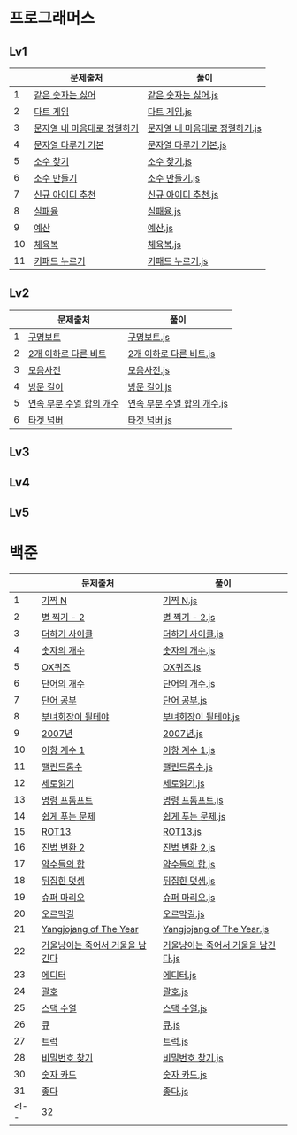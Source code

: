 # 프로그래머스

## Lv1
||문제출처|풀이|
|------|---|---|
|1|[같은 숫자는 싫어](https://school.programmers.co.kr/learn/courses/30/lessons/12906)|[같은 숫자는 싫어.js](https://github.com/Battle-Algorithm/HJ/commit/16cd09b357bb77955cf7ea94e1ffc3a355575cd3)|
|2|[다트 게임](https://school.programmers.co.kr/learn/courses/30/lessons/17682)|[다트 게임.js](https://github.com/Battle-Algorithm/HJ/commit/d37a9431a1c1a3721b2057b2072e66d8a35d6045)|
|3|[문자열 내 마음대로 정렬하기](https://school.programmers.co.kr/learn/courses/30/lessons/12915)|[문자열 내 마음대로 정렬하기.js](https://github.com/Battle-Algorithm/HJ/commit/e984ea2ba38e058fc094e94a2565edbe5aa8d770)|
|4|[문자열 다루기 기본](https://school.programmers.co.kr/learn/courses/30/lessons/12918)|[문자열 다루기 기본.js](https://github.com/Battle-Algorithm/HJ/commit/0df0f8a6f4fde151a70f309ffb120fd2152e74f4)|
|5|[소수 찾기](https://school.programmers.co.kr/learn/courses/30/lessons/12921)|[소수 찾기.js](https://github.com/Battle-Algorithm/HJ/commit/f144b87dd004de0039c039047177a4739e4ce09f)|
|6|[소수 만들기](https://school.programmers.co.kr/learn/courses/30/lessons/12977)|[소수 만들기.js](https://github.com/Battle-Algorithm/HJ/commit/272d4981b54f2483c8230e83ddbf651ce7c60eb3)|
|7|[신규 아이디 추천](https://school.programmers.co.kr/learn/courses/30/lessons/72410)|[신규 아이디 추천.js](https://github.com/Battle-Algorithm/HJ/commit/be3023dd6a18bf24fc61fcbb7c08686df44b175e)|
|8|[실패율](https://school.programmers.co.kr/learn/courses/30/lessons/42889)|[실패율.js](https://github.com/Battle-Algorithm/HJ/commit/69f4564984000d86294985439fbe47bc5dbabb12)|
|9|[예산](https://school.programmers.co.kr/learn/courses/30/lessons/12982)|[예산.js](https://github.com/Battle-Algorithm/HJ/commit/f8e7fcb8d52e3c13b5055eafbd266217c3196bf3)|
|10|[체육복](https://school.programmers.co.kr/learn/courses/30/lessons/42862)|[체육복.js](https://github.com/Battle-Algorithm/HJ/commit/3f2bc02c14339d7b14cce8f7ab106e8496e24677)|
|11|[키패드 누르기](https://school.programmers.co.kr/learn/courses/30/lessons/67256)|[키패드 누르기.js](https://github.com/Battle-Algorithm/HJ/commit/1bc30a8d0bbe9f2faa0ad058992cf1281c4dfed1)|

## Lv2
||문제출처|풀이|
|------|---|---|
|1|[구명보트](https://school.programmers.co.kr/learn/courses/30/lessons/42885)|[구명보트.js](https://github.com/Battle-Algorithm/HJ/commit/6e33bee19417d678b201acd84e65e3d6a17836cf)|
|2|[2개 이하로 다른 비트](https://school.programmers.co.kr/learn/courses/30/lessons/77885)|[2개 이하로 다른 비트.js](https://github.com/Battle-Algorithm/HJ/commit/073a612eb0146311f870c4d170df9d2a4482212e)|
|3|[모음사전](https://school.programmers.co.kr/learn/courses/30/lessons/84512)|[모음사전.js](https://github.com/Battle-Algorithm/HJ/commit/2c137a7af55b60df685582ae0695e700e8927237)|
|4|[방문 길이](https://school.programmers.co.kr/learn/courses/30/lessons/49994?language=javascript)|[방문 길이.js](https://github.com/Battle-Algorithm/HJ/commit/161bfa8a86f15b1cc1bf4b1b5ffbc349c48893bb)|
|5|[연속 부분 수열 합의 개수](https://school.programmers.co.kr/learn/courses/30/lessons/131701)|[연속 부분 수열 합의 개수.js](https://github.com/Battle-Algorithm/HJ/commit/d47abe5cbf6426c9dab9da235d701aa30581b2f9)|
|6|[타겟 넘버](https://school.programmers.co.kr/learn/courses/30/lessons/43165)|[타겟 넘버.js](https://github.com/Battle-Algorithm/HJ/commit/61ea655b9103a55e17e54e3e7d14ed2082862949)|

## Lv3

## Lv4

## Lv5

# 백준
||문제출처|풀이|
|------|---|---|
|1|[기찍 N](https://www.acmicpc.net/problem/2742)|[기찍 N.js](https://github.com/Battle-Algorithm/HJ/commit/16b6ee280f1e79e8b4ef74c99704227993237c71)|
|2|[별 찍기 - 2](https://www.acmicpc.net/problem/2439)|[별 찍기 - 2.js](https://github.com/Battle-Algorithm/HJ/commit/1e98309d779f289a480c60ff9a82e37b26ab3733)|
|3|[더하기 사이클](https://www.acmicpc.net/problem/1110)|[더하기 사이클.js](https://github.com/Battle-Algorithm/HJ/commit/4c9b99434f786f3eb6d93b0a8b231259a804633c)|
|4|[숫자의 개수](https://www.acmicpc.net/problem/2577)|[숫자의 개수.js](https://github.com/Battle-Algorithm/HJ/commit/d670b7cf10268ffab84aa19673e711d5cfdbf02e)|
|5|[OX퀴즈](https://www.acmicpc.net/problem/8958)|[OX퀴즈.js](https://github.com/Battle-Algorithm/HJ/commit/e7ebba5a05f4dfe5bfb754648addd407f5363fbf)|
|6|[단어의 개수](https://www.acmicpc.net/problem/1152)|[단어의 개수.js](https://github.com/Battle-Algorithm/HJ/commit/4105b8e2fd892d8832dd3b8daafba141d324fff2)|
|7|[단어 공부](https://www.acmicpc.net/problem/1157)|[단어 공부.js](https://github.com/Battle-Algorithm/HJ/commit/c96d59c2dc68b63cd9a2b698051d16b728cbc637)|
|8|[부녀회장이 될테야](https://www.acmicpc.net/problem/2775)|[부녀회장이 될테야.js](https://github.com/Battle-Algorithm/HJ/commit/3f4bc84ce1ab3adc8bf3b47c5578975d86f65b7e)|
|9|[2007년](https://www.acmicpc.net/problem/1924)|[2007년.js](https://github.com/Battle-Algorithm/HJ/commit/c7f8caad8ffed206beb9867b8e8193f18951c303)|
|10|[이항 계수 1](https://www.acmicpc.net/problem/11050)|[이항 계수 1.js](https://github.com/Battle-Algorithm/HJ/commit/d626926bbb0f3bf16fa76cbb93b6c08dfe5c779f)|
|11|[팰린드롬수](https://www.acmicpc.net/problem/1259)|[팰린드롬수.js](https://github.com/Battle-Algorithm/HJ/commit/0d969d97547beee1b7ba3d0e1ba7806d4ad28e60)|
|12|[세로읽기](https://www.acmicpc.net/problem/10798)|[세로읽기.js](https://github.com/Battle-Algorithm/HJ/commit/7704536ba69f32f99a19f1f23f949a0e1b8a880f)|
|13|[명령 프롬프트](https://www.acmicpc.net/problem/1032)|[명령 프롬프트.js](https://github.com/Battle-Algorithm/HJ/commit/1046dc38431ef47e4c0289707723e6b952c576f9)|
|14|[쉽게 푸는 문제](https://www.acmicpc.net/problem/1292)|[쉽게 푸는 문제.js](https://github.com/Battle-Algorithm/HJ/commit/84af129032ff76dad98bcf346712ed189b3dae1d)|
|15|[ROT13](https://www.acmicpc.net/problem/11655)|[ROT13.js](https://github.com/Battle-Algorithm/HJ/commit/408667d533350c42edd664747d834920b43c29c3)|
|16|[진법 변환 2](https://www.acmicpc.net/problem/11005)|[진법 변환 2.js](https://github.com/Battle-Algorithm/HJ/commit/e460794e2064c9887cd2583536c8d2730f5a7a9e)|
|17|[약수들의 합](https://www.acmicpc.net/problem/9506)|[약수들의 합.js](https://github.com/Battle-Algorithm/HJ/commit/fffd77d0b07ee43fb89c598f80a88e83847b6a7c)|
|18|[뒤집힌 덧셈](https://www.acmicpc.net/problem/1357)|[뒤집힌 덧셈.js](https://github.com/Battle-Algorithm/HJ/commit/af1d334e9856b5ce5239d535cb809a0513d921fe)|
|19|[슈퍼 마리오](https://www.acmicpc.net/problem/2851)|[슈퍼 마리오.js](https://github.com/Battle-Algorithm/HJ/commit/769f278c177193ba387f4a32ca5c14078864da7e)|
|20|[오르막길](https://www.acmicpc.net/problem/2846)|[오르막길.js](https://github.com/Battle-Algorithm/HJ/commit/388db9060734c5891271e9c6184d972ab228afa3)|
|21|[Yangjojang of The Year](https://www.acmicpc.net/problem/11557)|[Yangjojang of The Year.js](https://github.com/Battle-Algorithm/HJ/commit/a599b46d00d87566874a1ea593a0bf201caa7c57)|
|22|[거울냥이는 죽어서 거울을 남긴다](https://www.acmicpc.net/problem/16226)|[거울냥이는 죽어서 거울을 남긴다.js](https://github.com/Battle-Algorithm/HJ/commit/b0fdd0d104a5b3abc7d7d8df1e8478ec30c88559)|
|23|[에디터](https://www.acmicpc.net/problem/1406)|[에디터.js](https://github.com/Battle-Algorithm/HJ/commit/a44d46869a4d630954b4acaff283001509c41353)|
|24|[괄호](https://www.acmicpc.net/problem/9012)|[괄호.js](https://github.com/Battle-Algorithm/HJ/commit/d451e823ed63ea555f07d802e9ecfa78e3e06756)|
|25|[스택 수열](https://www.acmicpc.net/problem/1874)|[스택 수열.js](https://github.com/Battle-Algorithm/HJ/commit/48f6385464d5ea92b9d8cc6756dc45e4c266207c)|
|26|[큐](https://www.acmicpc.net/problem/10845)|[큐.js](https://github.com/Battle-Algorithm/HJ/commit/7df767e5e8226ebd6eabfe85e91fb3b85785aea3)|
|27|[트럭](https://www.acmicpc.net/problem/13335)|[트럭.js](https://github.com/Battle-Algorithm/HJ/commit/7cf7abb0e5f4dfbc9f39e54b85c7be27c8cce956)|
|28|[비밀번호 찾기](https://www.acmicpc.net/problem/17219)|[비밀번호 찾기.js](https://github.com/Battle-Algorithm/HJ/commit/dd329b0d748e83d1ac03300a6561896c3256a922)|
|30|[숫자 카드](https://www.acmicpc.net/problem/10815)|[숫자 카드.js](https://github.com/Battle-Algorithm/HJ/commit/e32bfd03116e3050f4da1b96b6cc2ad96465e2c1)|
|31|[좋다](https://www.acmicpc.net/problem/1253)|[좋다.js](https://github.com/Battle-Algorithm/HJ/commit/ad20d62676ade18ad8f2c9fa9f29d1fcaa875daf)|
<!--|32|[]()|[.js]()|-->

<!--|1|[]()|[.js]()|-->
